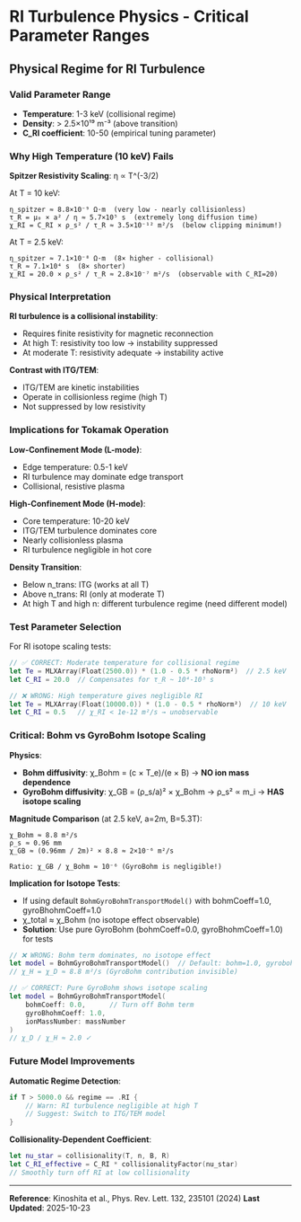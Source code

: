 # RI Turbulence Physics - Critical Parameter Ranges

## Physical Regime for RI Turbulence

### **Valid Parameter Range**
- **Temperature**: 1-3 keV (collisional regime)
- **Density**: > 2.5×10¹⁹ m⁻³ (above transition)
- **C_RI coefficient**: 10-50 (empirical tuning parameter)

### **Why High Temperature (10 keV) Fails**

**Spitzer Resistivity Scaling**: η ∝ T^(-3/2)

At T = 10 keV:
```
η_spitzer ≈ 8.8×10⁻⁹ Ω⋅m  (very low - nearly collisionless)
τ_R = μ₀ × a² / η ≈ 5.7×10⁵ s  (extremely long diffusion time)
χ_RI = C_RI × ρ_s² / τ_R ≈ 3.5×10⁻¹² m²/s  (below clipping minimum!)
```

At T = 2.5 keV:
```
η_spitzer ≈ 7.1×10⁻⁸ Ω⋅m  (8× higher - collisional)
τ_R ≈ 7.1×10⁴ s  (8× shorter)
χ_RI = 20.0 × ρ_s² / τ_R ≈ 2.8×10⁻⁷ m²/s  (observable with C_RI=20)
```

### **Physical Interpretation**

**RI turbulence is a collisional instability**:
- Requires finite resistivity for magnetic reconnection
- At high T: resistivity too low → instability suppressed
- At moderate T: resistivity adequate → instability active

**Contrast with ITG/TEM**:
- ITG/TEM are kinetic instabilities
- Operate in collisionless regime (high T)
- Not suppressed by low resistivity

### **Implications for Tokamak Operation**

**Low-Confinement Mode (L-mode)**:
- Edge temperature: 0.5-1 keV
- RI turbulence may dominate edge transport
- Collisional, resistive plasma

**High-Confinement Mode (H-mode)**:
- Core temperature: 10-20 keV
- ITG/TEM turbulence dominates core
- Nearly collisionless plasma
- RI turbulence negligible in hot core

**Density Transition**:
- Below n_trans: ITG (works at all T)
- Above n_trans: RI (only at moderate T)
- At high T and high n: different turbulence regime (need different model)

### **Test Parameter Selection**

For RI isotope scaling tests:
```swift
// ✅ CORRECT: Moderate temperature for collisional regime
let Te = MLXArray(Float(2500.0)) * (1.0 - 0.5 * rhoNorm²)  // 2.5 keV
let C_RI = 20.0  // Compensates for τ_R ~ 10⁴-10⁵ s

// ❌ WRONG: High temperature gives negligible RI
let Te = MLXArray(Float(10000.0)) * (1.0 - 0.5 * rhoNorm²)  // 10 keV
let C_RI = 0.5   // χ_RI < 1e-12 m²/s → unobservable
```

### **Critical: Bohm vs GyroBohm Isotope Scaling**

**Physics**:
- **Bohm diffusivity**: χ_Bohm = (c × T_e)/(e × B) → **NO ion mass dependence**
- **GyroBohm diffusivity**: χ_GB = (ρ_s/a)² × χ_Bohm → ρ_s² ∝ m_i → **HAS isotope scaling**

**Magnitude Comparison** (at 2.5 keV, a=2m, B=5.3T):
```
χ_Bohm ≈ 8.8 m²/s
ρ_s ≈ 0.96 mm
χ_GB ≈ (0.96mm / 2m)² × 8.8 ≈ 2×10⁻⁶ m²/s

Ratio: χ_GB / χ_Bohm ≈ 10⁻⁶ (GyroBohm is negligible!)
```

**Implication for Isotope Tests**:
- If using default `BohmGyroBohmTransportModel()` with bohmCoeff=1.0, gyroBhohmCoeff=1.0
- χ_total ≈ χ_Bohm (no isotope effect observable)
- **Solution**: Use pure GyroBohm (bohmCoeff=0.0, gyroBhohmCoeff=1.0) for tests

```swift
// ❌ WRONG: Bohm term dominates, no isotope effect
let model = BohmGyroBohmTransportModel()  // Default: bohm=1.0, gyrobohm=1.0
// χ_H = χ_D ≈ 8.8 m²/s (GyroBohm contribution invisible)

// ✅ CORRECT: Pure GyroBohm shows isotope scaling
let model = BohmGyroBohmTransportModel(
    bohmCoeff: 0.0,      // Turn off Bohm term
    gyroBhohmCoeff: 1.0,
    ionMassNumber: massNumber
)
// χ_D / χ_H ≈ 2.0 ✓
```

### **Future Model Improvements**

**Automatic Regime Detection**:
```swift
if T > 5000.0 && regime == .RI {
    // Warn: RI turbulence negligible at high T
    // Suggest: Switch to ITG/TEM model
}
```

**Collisionality-Dependent Coefficient**:
```swift
let nu_star = collisionality(T, n, B, R)
let C_RI_effective = C_RI * collisionalityFactor(nu_star)
// Smoothly turn off RI at low collisionality
```

---

**Reference**: Kinoshita et al., Phys. Rev. Lett. 132, 235101 (2024)
**Last Updated**: 2025-10-23
